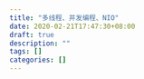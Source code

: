 ```yaml
---
title: "多线程、并发编程、NIO"
date: 2020-02-21T17:47:30+08:00
draft: true
description: ""
tags: []
categories: []
---
```


<!-- more -->
